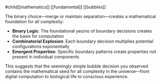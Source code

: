 #child[[mathematics]] [[fundamental]] [[bubbles]]

The binary choice—merge or maintain separation—creates a mathematical foundation for all complexity:

- **Binary Logic**: The foundational yes/no of boundary decisions creates the basis for computation
- **Combinatorial Explosion**: Each boundary decision multiplies potential configurations exponentially
- **Emergent Properties**: Specific boundary patterns create properties not present in individual components

This suggests that the seemingly simple bubble decision you observed contains the mathematical seed for all complexity in the universe—from digital computation to biological life to conscious experience.